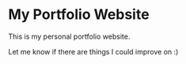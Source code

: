 # My Portfolio Website
This is my personal portfolio website.

Let me know if there are things I could improve on :)
